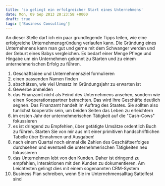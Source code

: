 ```yaml
---
title: 'so gelingt ein erfolgreicher Start eines Unternehmens'
date: Mon, 09 Sep 2013 20:23:58 +0000
draft: true
tags: ['Business Consulting']
---
```


An dieser Stelle darf ich ein paar grundlegende Tipps teilen, wie eine erfolgreiche Unternehmensgründung verlaufen kann. Die Gründung eines Unternehmens kann man gut und gerne mit dem Schwanger werden und der Geburt eines Babys vergleichen. Es bedarf einer Menge Pflege und Hingabe um ein Unternehmen gekonnt zu Starten und zu einem unternehmerischen Erfolg zu führen.

1. Geschäftsidee und Unternehmensziel formulieren
2. einen passenden Namen finden
3. abschätzen, wie viel Umsatz im Gründungsjahr zu erwarten ist
4. Gewerbe anmelden
5. das Finanzamt nicht als Feind des Unternehmens ansehen, sondern wie einen Kooperationspartner betrachten. Das wird Ihre Geschäfte deutlich segnen. Das Finanzamt handelt im Auftrag des Staates. Sie sollten also tunlichst kooperativ sein, um beiden Seiten das Leben zu erleichtern
6. im ersten Jahr der unternehmerischen Tätigkeit auf die "Cash-Cows" fokussieren
7. es ist dringend zu Empfehlen, über getätigte Umsätze ordentlich Buch zu führen. Starten Sie von mir aus mit einer primitiven handschriftlichen Tabelle über Einnahmen und Ausgaben!
8. nach einem Quartal noch einmal die Zahlen des Geschäftserfolges durchsehen und eventuell die unternehmerischen Tätigkeiten neu fokussieren
9. das Unternehmen lebt von den Kunden. Daher ist dringend zu empfehlen, Interaktionen mit den Kunden zu dokumentieren. Am Leichtesten gelingt dies mit einem sogenannten CRM-System
10. Business Plan schreiben, wenn Sie im Unternehmensalltag Sattelfest sind
